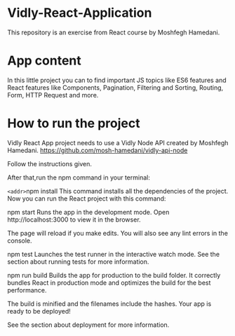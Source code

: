 # Vidly-React-Application


This repository is an exercise from React course by Moshfegh Hamedani.
# App content
In this little project you can to find important JS topics like ES6 features and React features like Components, Pagination, Filtering and Sorting, Routing, Form, HTTP Request and more.


# How to run the project
Vidly React App project needs to use a Vidly Node API created by Moshfegh Hamedani.
https://github.com/mosh-hamedani/vidly-api-node

Follow the instructions given.

After that,run the npm command in your terminal:

`<addr>`npm install
This command installs all the dependencies of the project. Now you can run the React project with this command:

npm start
Runs the app in the development mode.
Open http://localhost:3000 to view it in the browser.

The page will reload if you make edits.
You will also see any lint errors in the console.

npm test
Launches the test runner in the interactive watch mode.
See the section about running tests for more information.

npm run build
Builds the app for production to the build folder.
It correctly bundles React in production mode and optimizes the build for the best performance.

The build is minified and the filenames include the hashes.
Your app is ready to be deployed!

See the section about deployment for more information.
